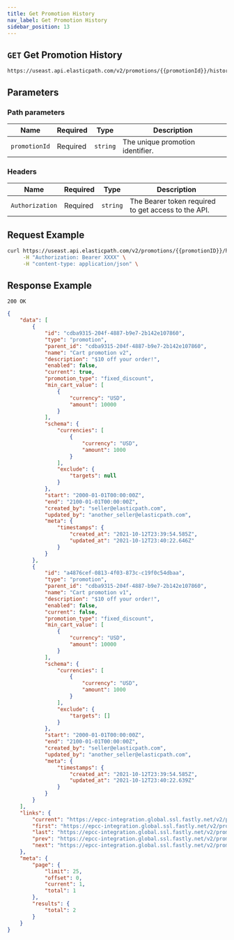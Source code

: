 ```yaml
---
title: Get Promotion History
nav_label: Get Promotion History
sidebar_position: 13
---
```


## `GET` Get Promotion History

```http
https://useast.api.elasticpath.com/v2/promotions/{{promotionId}}/history
```

## Parameters

### Path parameters

| Name          | Required | Type     | Description                      |
| ------------- | -------- | -------- | -------------------------------- |
| `promotionId` | Required | `string` | The unique promotion identifier. |

### Headers

| Name            | Required | Type     | Description                                         |
| --------------- | -------- | -------- | --------------------------------------------------- |
| `Authorization` | Required | `string` | The Bearer token required to get access to the API. |

## Request Example

```bash
curl https://useast.api.elasticpath.com/v2/promotions/{{promotionID}}/history\
     -H "Authorization: Bearer XXXX" \
     -H "content-type: application/json" \
```

## Response Example

`200 OK`

```json
{
    "data": [
        {
            "id": "cdba9315-204f-4887-b9e7-2b142e107860",
            "type": "promotion",
            "parent_id": "cdba9315-204f-4887-b9e7-2b142e107860",
            "name": "Cart promotion v2",
            "description": "$10 off your order!",
            "enabled": false,
            "current": true,
            "promotion_type": "fixed_discount",
            "min_cart_value": [
                {
                    "currency": "USD",
                    "amount": 10000
                }
            ],
            "schema": {
                "currencies": [
                    {
                        "currency": "USD",
                        "amount": 1000
                    }
                ],
                "exclude": {
                    "targets": null
                }
            },
            "start": "2000-01-01T00:00:00Z",
            "end": "2100-01-01T00:00:00Z",
            "created_by": "seller@elasticpath.com",
            "updated_by": "another_seller@elasticpath.com",
            "meta": {
                "timestamps": {
                    "created_at": "2021-10-12T23:39:54.585Z",
                    "updated_at": "2021-10-12T23:40:22.646Z"
                }
            }
        },
        {
            "id": "a4876cef-0813-4f03-873c-c19f0c54dbaa",
            "type": "promotion",
            "parent_id": "cdba9315-204f-4887-b9e7-2b142e107860",
            "name": "Cart promotion v1",
            "description": "$10 off your order!",
            "enabled": false,
            "current": false,
            "promotion_type": "fixed_discount",
            "min_cart_value": [
                {
                    "currency": "USD",
                    "amount": 10000
                }
            ],
            "schema": {
                "currencies": [
                    {
                        "currency": "USD",
                        "amount": 1000
                    }
                ],
                "exclude": {
                    "targets": []
                }
            },
            "start": "2000-01-01T00:00:00Z",
            "end": "2100-01-01T00:00:00Z",
            "created_by": "seller@elasticpath.com",
            "updated_by": "another_seller@elasticpath.com",
            "meta": {
                "timestamps": {
                    "created_at": "2021-10-12T23:39:54.585Z",
                    "updated_at": "2021-10-12T23:40:22.639Z"
                }
            }
        }
    ],
    "links": {
        "current": "https://epcc-integration.global.ssl.fastly.net/v2/promotions/cdba9315-204f-4887-b9e7-2b142e107860/history?page[offset]=0&page[limit]=25",
        "first": "https://epcc-integration.global.ssl.fastly.net/v2/promotions/cdba9315-204f-4887-b9e7-2b142e107860/history?page[offset]=0&page[limit]=25",
        "last": "https://epcc-integration.global.ssl.fastly.net/v2/promotions/cdba9315-204f-4887-b9e7-2b142e107860/history?page[offset]=0&page[limit]=25",
        "prev": "https://epcc-integration.global.ssl.fastly.net/v2/promotions/cdba9315-204f-4887-b9e7-2b142e107860/history?page[offset]=0&page[limit]=25",
        "next": "https://epcc-integration.global.ssl.fastly.net/v2/promotions/cdba9315-204f-4887-b9e7-2b142e107860/history?page[offset]=0&page[limit]=25"
    },
    "meta": {
        "page": {
            "limit": 25,
            "offset": 0,
            "current": 1,
            "total": 1
        },
        "results": {
            "total": 2
        }
    }
}
```
